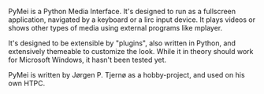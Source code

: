 PyMei is a Python Media Interface. It's designed to run as a fullscreen application, navigated by a keyboard or a lirc input device. It plays videos or shows other types of media using external programs like mplayer.

It's designed to be extensible by "plugins", also written in Python, and extensively themeable to customize the look. While it in theory should work for Microsoft Windows, it hasn't been tested yet.

PyMei is written by Jørgen P. Tjernø as a hobby-project, and used on his own HTPC.